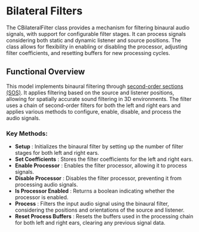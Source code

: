 # Bilateral Filters

The CBilateralFilter class provides a mechanism for filtering binaural audio signals, with support for configurable filter stages. It can process signals considering both static and dynamic listener and source positions. The class allows for flexibility in enabling or disabling the processor, adjusting filter coefficients, and resetting buffers for new processing cycles.

## Functional Overview

This model implements binaural filtering through [second-order sections (SOS)](../service-modules/service-sos-filters.md). It applies filtering based on the source and listener positions, allowing for spatially accurate sound filtering in 3D environments. The filter uses a chain of second-order filters for both the left and right ears and applies various methods to configure, enable, disable, and process the audio signals.

### Key Methods:

- **Setup** : Initializes the binaural filter by setting up the number of filter stages for both left and right ears.
- **Set Coefficients** : Stores the filter coefficients for the left and right ears.
- **Enable Processor** : Enables the filter processor, allowing it to process signals.
- **Disable Processor** : Disables the filter processor, preventing it from processing audio signals.
- **Is Processor Enabled** : Returns a boolean indicating whether the processor is enabled.
- **Process** : Filters the input audio signal using the binaural filter, considering the positions and orientations of the source and listener.
- **Reset Process Buffers** : Resets the buffers used in the processing chain for both left and right ears, clearing any previous signal data.